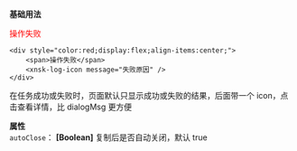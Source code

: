 **基础用法**
<n-message-provider>

<div style="color:red;display:flex;align-items:center;">
    <span>操作失败</span>
    <xnsk-log-icon message="失败原因" />
</div>
</n-message-provider>

```vue
<div style="color:red;display:flex;align-items:center;">
    <span>操作失败</span>
    <xnsk-log-icon message="失败原因" />
</div>
```

在任务成功或失败时，页面默认只显示成功或失败的结果，后面带一个 icon，点击查看详情，比 dialogMsg 更方便

**属性**  
`autoClose`： **[Boolean]** 复制后是否自动关闭，默认 true

